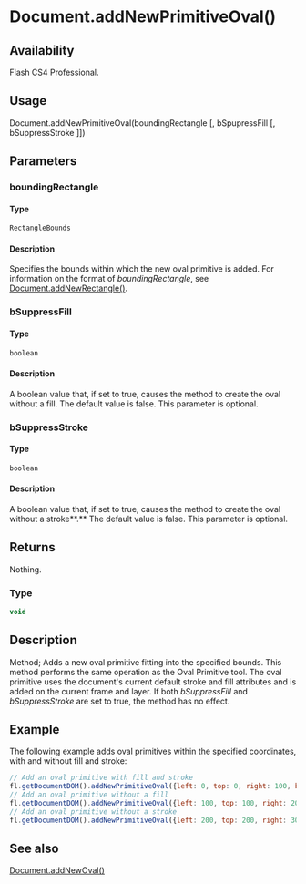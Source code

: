 # Document.addNewPrimitiveOval()

## Availability

Flash CS4 Professional.

## Usage

Document.addNewPrimitiveOval(boundingRectangle [, bSpupressFill [, bSuppressStroke ]])

## Parameters

### **boundingRectangle**

#### Type

```typescript
RectangleBounds
```

#### Description

Specifies the bounds within which the new oval primitive is added. For information on the format of *boundingRectangle*, see [Document.addNewRectangle()](../Document_object/Document10.md).

### **bSuppressFill**

#### Type

```typescript
boolean
```

#### Description

A boolean value that, if set to true, causes the method to create the oval without a fill. The default value is false. This parameter is optional.

### **bSuppressStroke**

#### Type

```typescript
boolean
```

#### Description

A boolean value that, if set to true, causes the method to create the oval without a stroke**.** The default value is false. This parameter is optional.

## Returns

Nothing.

### Type

```typescript
void
```

## Description

Method; Adds a new oval primitive fitting into the specified bounds. This method performs the same operation as the Oval Primitive tool. The oval primitive uses the document's current default stroke and fill attributes and is added on the current frame and layer. If both *bSuppressFill* and *bSuppressStroke* are set to true, the method has no effect.

## Example

The following example adds oval primitives within the specified coordinates, with and without fill and stroke:

```javascript
// Add an oval primitive with fill and stroke 
fl.getDocumentDOM().addNewPrimitiveOval({left: 0, top: 0, right: 100, bottom: 100});
// Add an oval primitive without a fill 
fl.getDocumentDOM().addNewPrimitiveOval({left: 100, top: 100, right: 200, bottom: 200}, true);
// Add an oval primitive without a stroke
fl.getDocumentDOM().addNewPrimitiveOval({left: 200, top: 200, right: 300, bottom: 300}, false, true);
```

## See also

[Document.addNewOval()](../Document_object/Document6.md)
